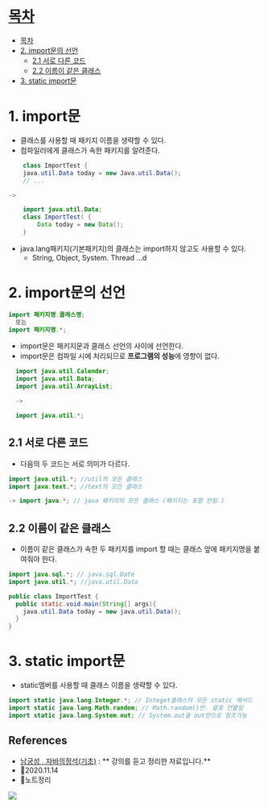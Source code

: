 # [목차](#목차)
- [목차](#목차)
- [2. import문의 선언](#2-import문의-선언)
  - [2.1 서로 다른 코드](#21-서로-다른-코드)
  - [2.2 이름이 같은 클래스](#22-이름이-같은-클래스)
- [3. static import문](#3-static-import문)

# 1. import문
- 클래스를 사용할 때 패키지 이름을 생략할 수 있다.
- 컴파일러에게 클래스가 속한 패키지를 알려준다.

```java
	class ImportTest {
    java.util.Data today = new Java.util.Data();
	// ...

->

	import java.util.Data;
    class ImportTest( {
    	Data today = new Data();
    }

```


- java.lang패키지(기본패키지)의 클래스는 import하지 않고도 사용할 수 있다.
	- String, Object, System. Thread ...d

# 2. import문의 선언

```java
import 패키지명.클래스명;
  또는
import 패키지명.*;
```
- import문은 패키지문과 클래스 선언의 사이에 선언한다.
- import문은 컴파일 시에 처리되므로 **프로그램의 성능**에 영향이 없다.
```java
  import java.util.Calender;
  import java.util.Data;
  import java.util.ArrayList;

  -> 

  import java.util.*;
```

## 2.1 서로 다른 코드
- 다음의 두 코드는 서로 의미가 다르다.
```java
import java.util.*; //util의 모든 클래스
import java.text.*; //text의 모든 클래스

-> import java.*; // java 패키지의 모든 클래스 (패키지는 포함 안됨.)

```
## 2.2 이름이 같은 클래스
- 이름이 같은 클래스가 속한 두 패키지를 import 할 때는 클래스 앞에 패키지명을 붙여줘야 한다.
  
```java
import java.sql.*; // java.sql.Date
import java.util.*; //java.util.Data

public class ImportTest {
  public static.void.main(String[] args){
    java.util.Data today = new java.util.Data();
  }
}
```


# 3. static import문
- static멤버를 사용할 때 클래스 이름을 생략할 수 있다.
```java
import static java.lang.Integer.*; // Integet클래스의 모든 static 메서드
import static java.lang.Math.random; // Math.random()만. 괄호 안붙임
import static java.lang.System.out; // System.out을 out만으로 참조가능
```

## References
- [남궁성 , 자바의정석(기초)](https://www.youtube.com/user/MasterNKS) : ** 강의를 듣고 정리한 자료입니다.**
- 🎈2020.11.14
- 🎈노트정리

![](https://images.velog.io/images/withcolinsong/post/8dc5159f-5174-49f0-8cca-748d6cd38345/image.png)
